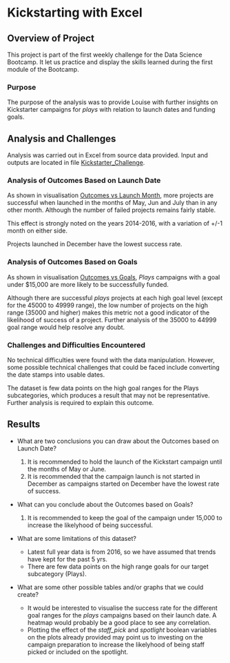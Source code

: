 # Kickstarting with Excel

## Overview of Project
This project is part of the first weekly challenge for the Data Science Bootcamp. It let us practice and display the skills learned during the first module of the Bootcamp.

### Purpose
The purpose of the analysis was to provide Louise with further insights on Kickstarter campaigns for *plays* with relation to launch dates and funding goals.

## Analysis and Challenges
Analysis was carried out in Excel from source data provided.  Input and outputs are located in file [Kickstarter_Challenge](Kickstarter_Challenge.xlsx).

### Analysis of Outcomes Based on Launch Date
As shown in visualisation [Outcomes vs Launch Month](resources/Theater_Outcomes_vs_Launch.png), more projects are successful when launched in the months of May, Jun and July than in any other month. Although the number of failed projects remains fairly stable.

This effect is strongly noted on the years 2014-2016, with a variation of +/-1 month on either side.

Projects launched in December have the lowest success rate.

### Analysis of Outcomes Based on Goals
As shown in visualisation [Outcomes vs Goals](resources/Outcomes_vs_Goals.png), *Plays* campaigns with a goal under $15,000 are more likely to be successfully funded.

Although there are successful *plays* projects at each high goal level (except for the 45000 to 49999 range), the low number of projects on the high range (35000 and higher) makes this metric not a good indicator of the likelihood of success of a project. Further analysis of the 35000 to 44999 goal range would help resolve any doubt.

### Challenges and Difficulties Encountered
No technical difficulties were found with the data manipulation. However, some possible technical challenges that could be faced include converting the date stamps into usable dates.

The dataset is few data points on the high goal ranges for the Plays subcategories, which produces a result that may not be representative.  Further analysis is required to explain this outcome. 

## Results

- What are two conclusions you can draw about the Outcomes based on Launch Date?
  1. It is recommended to hold the launch of the Kickstart campaign until the months of May or June.
  2. It is recommended that the campaign launch is not started in December as campaigns started on December have the lowest rate of success.

- What can you conclude about the Outcomes based on Goals?
  1. It is recommended to keep the goal of the campaign under 15,000 to increase the likelyhood of being successful.

- What are some limitations of this dataset?
  - Latest full year data is from 2016, so we have assumed that trends have kept for the past 5 yrs.
  - There are few data points on the high range goals for our target subcategory (Plays).

- What are some other possible tables and/or graphs that we could create?
  - It would be interested to visualise the success rate for the different goal ranges for the *plays* campaigns based on their launch date. A heatmap would probably be a good place to see any correlation.
  - Plotting the effect of the *staff_pick* and *spotlight* boolean variables on the plots already provided may point us to investing on the campaign preparation to increase the likelyhood of being staff picked or included on the spotlight.
